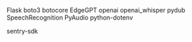 Flask
boto3
botocore
EdgeGPT
openai
openai_whisper
pydub
SpeechRecognition
PyAudio
python-dotenv

sentry-sdk
